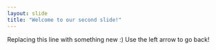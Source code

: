 ```yaml
---
layout: slide
title: "Welcome to our second slide!"
---
```

Replacing this line with something new :) 
Use the left arrow to go back!
